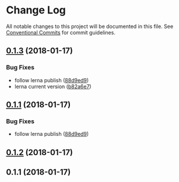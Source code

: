 # Change Log

All notable changes to this project will be documented in this file.
See [Conventional Commits](https://conventionalcommits.org) for commit guidelines.

<a name="0.1.3"></a>
## [0.1.3](https://github.com/ngrx-utils/ngrx-utils/compare/v0.1.2...v0.1.3) (2018-01-17)


### Bug Fixes

* follow lerna publish ([88d9ed9](https://github.com/ngrx-utils/ngrx-utils/commit/88d9ed9))
* lerna current version ([b82a6e7](https://github.com/ngrx-utils/ngrx-utils/commit/b82a6e7))




<a name="0.1.1"></a>
## [0.1.1](https://github.com/ngrx-utils/ngrx-utils/compare/v0.1.2...v0.1.1) (2018-01-17)


### Bug Fixes

* follow lerna publish ([88d9ed9](https://github.com/ngrx-utils/ngrx-utils/commit/88d9ed9))




<a name="0.1.2"></a>
## [0.1.2](https://github.com/ngrx-utils/ngrx-utils/compare/v0.1.1...v0.1.2) (2018-01-17)



<a name="0.1.1"></a>
## 0.1.1 (2018-01-17)
